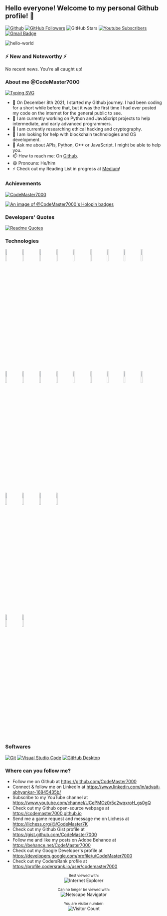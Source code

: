 ## Hello everyone! Welcome to my personal Github profile! 👋

[![Github](https://img.shields.io/badge/-Github-333?style=flat&logo=Github&logoColor=white)](https://github.com/CodeMaster7000)
[![GitHub Followers](https://img.shields.io/github/followers/CodeMaster7000?label=Followers&style=social)](https://github.com/CodeMaster7000)
![GitHub Stars](https://img.shields.io/github/stars/CodeMaster7000?affiliations=OWNER%2CCOLLABORATOR%2CORGANIZATION_MEMBER&style=social)
[![Youtube Subscribers](https://img.shields.io/youtube/channel/subscribers/UCePMOz0r5c2wqxroH_gs0gQ?label=Subscribers&style=social)](https://www.youtube.com/channel/UCePMOz0r5c2wqxroH_gs0gQ)
[![Gmail Badge](https://img.shields.io/badge/-CodeMaster7K@gmail.com-c14438?style=flat-square&logo=Gmail&logoColor=white&link=mailto:CodeMaster7K@gmail.com)](mailto:CodeMaster7K@gmail.com)   

![hello-world](https://github.com/CodeMaster7000/CodeMaster7000/assets/95772109/6d2c454a-6062-4090-b3ee-0845d5e6b321)

### ⚡ New and Noteworthy ⚡

No recent news. You're all caught up!

### About me @CodeMaster7000

<a href="https://git.io/typing-svg"><img src="https://readme-typing-svg.herokuapp.com?font=Fira+Code&pause=100&vCenter=true&width=435&lines=Keen+Python+and+JavaScript+developer;Full-stack+developer;3+years+of+programming+experience" alt="Typing SVG" /></a>

- 🎇 On December 8th 2021, I started my Github journey. I had been coding for a short while before that, but it was the first time I had ever posted my code on the internet for the general public to see.
- 🔭 I am currently working on Python and JavaScript projects to help intermediate, and early advanced programmers.
- 🌱 I am currently researching ethical hacking and cryptography.
- 🤔 I am looking for help with blockchain technologies and OS development. 
- 💬 Ask me about APIs, Python, C++ or JavaScript. I might be able to help you.
- 📫 How to reach me: On [Github](https://github.com/CodeMaster7000).
- 😄 Pronouns: He/him
- ⚡ Check out my Reading List in progress at [Medium](https://medium.com/@codemaster7000/list/ai-programming-and-tech-galore-cd381bb3c09e)!

### Achievements

<p align="left"> <a href="https://github.com/ryo-ma/github-profile-trophy"><img src="https://github-profile-trophy.vercel.app/?username=CodeMaster7000" alt="CodeMaster7000" /></a> </p>

[![An image of @CodeMaster7000's Holopin badges](https://holopin.me/codemaster7000)](https://holopin.io/@codemaster7000)

### Developers' Quotes

[![Readme Quotes](https://quotes-github-readme.vercel.app/api?type=horizontal&theme=dark)](https://github.com/piyushsuthar/github-readme-quotes)

### Technologies

<code><img width="10%" src="https://www.vectorlogo.zone/logos/github/github-ar21.svg"></code>
<code><img width="10%" src="https://www.vectorlogo.zone/logos/readmeio/readmeio-ar21.svg"></code>
<code><img width="10%" src="https://www.vectorlogo.zone/logos/samsung/samsung-ar21.svg"></code>
<code><img width="10%" src="https://www.vectorlogo.zone/logos/microsoft/microsoft-ar21.svg"></code>
<code><img width="10%" src="https://www.vectorlogo.zone/logos/python/python-ar21.svg"></code>
<code><img width="10%" src="https://www.vectorlogo.zone/logos/numpy/numpy-ar21.svg"></code>
<code><img width="10%" src="https://www.vectorlogo.zone/logos/replit/replit-ar21.svg"></code>
<code><img width="10%" src="https://www.vectorlogo.zone/logos/w3_html5/w3_html5-ar21.svg"></code>
<code><img width="10%" src="https://www.vectorlogo.zone/logos/w3_css/w3_css-ar21.svg"></code>
<code><img width="10%" src="https://www.vectorlogo.zone/logos/javascript/javascript-ar21.svg"></code>
<code><img width="10%" src="https://www.vectorlogo.zone/logos/r-project/r-project-ar21.svg"></code>
<code><img width="10%" src="https://www.vectorlogo.zone/logos/typescriptlang/typescriptlang-ar21.svg"></code>
<code><img width="10%" src="https://www.vectorlogo.zone/logos/google_chrome/google_chrome-ar21.svg"></code>
<code><img width="10%" src="https://www.vectorlogo.zone/logos/apple_safari/apple_safari-ar21.svg"></code>
<code><img width="10%" src="https://www.vectorlogo.zone/logos/youtube/youtube-ar21.svg"></code>
<code><img width="10%" src="https://www.vectorlogo.zone/logos/virtualbox/virtualbox-ar21.svg"></code>
<code><img width="10%" src="https://www.vectorlogo.zone/logos/circleci/circleci-ar21.svg"></code>
<code><img width="10%" src="https://www.vectorlogo.zone/logos/jupyter/jupyter-ar21.svg"></code>
<code><img width="10%" src="https://www.vectorlogo.zone/logos/stackoverflow/stackoverflow-ar21.svg"></code>
<code><img width="10%" src="https://www.vectorlogo.zone/logos/codepen/codepen-ar21.svg"></code>
<code><img width="10%" src="https://www.vectorlogo.zone/logos/atlassian_jira/atlassian_jira-ar21.svg"></code>
<code><img width="10%" src="https://www.vectorlogo.zone/logos/gnu_bash/gnu_bash-ar21.svg"></code>	
<code><img width="10%" src="https://www.vectorlogo.zone/logos/atom_io/atom_io-ar21.svg"></code>
<code><img width="10%" src="https://www.vectorlogo.zone/logos/sass-lang/sass-lang-ar21.svg"></code>

### Softwares

<p>
<a href="#"><img alt="Git" src="https://img.shields.io/badge/Git-F05033.svg?logo=git&logoColor=white"></a>
<a href="#"><img alt="Visual Studio Code" src="https://img.shields.io/badge/Visual%20Studio%20Code-0078d7.svg?logo=visual-studio-code&logoColor=white"></a>
<a href="#"><img alt="GitHub Desktop" src="https://img.shields.io/badge/GitHub%20Desktop-8034A9.svg?logo=github&logoColor=white"></a>
</p>
	
### Where can you follow me?

- Follow me on Github at https://github.com/CodeMaster7000
- Connect & follow me on LinkedIn at https://www.linkedin.com/in/advait-abhyankar-16845435b/
- Subscribe to my YouTube channel at https://www.youtube.com/channel/UCePMOz0r5c2wqxroH_gs0gQ
- Check out my Github open-source webpage at https://codemaster7000.github.io
- Send me a game request and message me on Lichess at https://lichess.org/@/CodeMaster7K
- Check out my Github Gist profile at https://gist.github.com/CodeMaster7000
- Follow me and like my posts on Adobe Behance at https://behance.net/CodeMaster7000
- Check out my Google Developer's profile at https://developers.google.com/profile/u/CodeMaster7000
- Check out my CodersRank profile at https://profile.codersrank.io/user/codemaster7000

<div align="center">

<sup>Best viewed with:</sup><br />![Internet Explorer](https://user-images.githubusercontent.com/282759/84683523-52f97980-af05-11ea-9da0-639e1c368536.gif)

<sup>Can no longer be viewed with:</sup><br />![Netscape Navigator](https://user-images.githubusercontent.com/68993968/113916671-27b78200-97d8-11eb-9496-1c45ce25568e.gif)
</div>

<div align="center">
  
<sup>You are visitor number:</sup><br />![Visitor Count](https://profile-counter.glitch.me/CodeMaster7000/count.svg)
